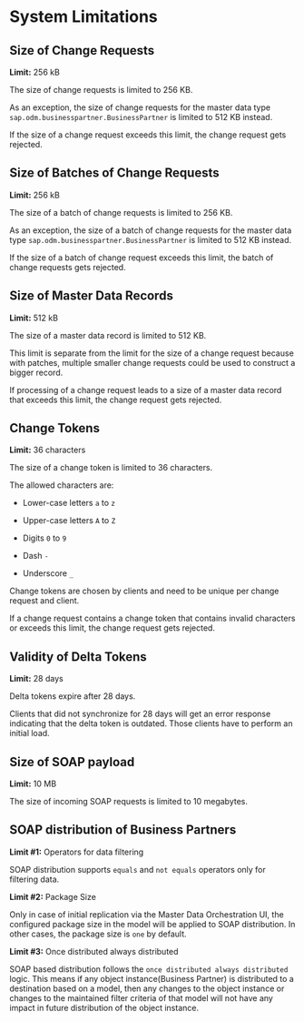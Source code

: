 <!-- loioe7ccdfa51ed3492bb8fb5adb7f97384b -->

# System Limitations



<a name="loioe7ccdfa51ed3492bb8fb5adb7f97384b__size-of-change-requests"/>

## Size of Change Requests

**Limit:** 256 kB

The size of change requests is limited to 256 KB.

As an exception, the size of change requests for the master data type `sap.odm.businesspartner.BusinessPartner` is limited to 512 KB instead.

If the size of a change request exceeds this limit, the change request gets rejected.



<a name="loioe7ccdfa51ed3492bb8fb5adb7f97384b__size-of-batches-of-change-requests"/>

## Size of Batches of Change Requests

**Limit:** 256 kB

The size of a batch of change requests is limited to 256 KB.

As an exception, the size of a batch of change requests for the master data type `sap.odm.businesspartner.BusinessPartner` is limited to 512 KB instead.

If the size of a batch of change request exceeds this limit, the batch of change requests gets rejected.



<a name="loioe7ccdfa51ed3492bb8fb5adb7f97384b__size-of-master-data-records"/>

## Size of Master Data Records

**Limit:** 512 kB

The size of a master data record is limited to 512 KB.

This limit is separate from the limit for the size of a change request because with patches, multiple smaller change requests could be used to construct a bigger record.

If processing of a change request leads to a size of a master data record that exceeds this limit, the change request gets rejected.



<a name="loioe7ccdfa51ed3492bb8fb5adb7f97384b__change-tokens"/>

## Change Tokens

**Limit:** 36 characters

The size of a change token is limited to 36 characters.

The allowed characters are:

-   Lower-case letters `a` to `z` 

-   Upper-case letters `A` to `Z` 

-   Digits `0` to `9` 

-   Dash `-` 

-   Underscore `_` 


Change tokens are chosen by clients and need to be unique per change request and client.

If a change request contains a change token that contains invalid characters or exceeds this limit, the change request gets rejected.



<a name="loioe7ccdfa51ed3492bb8fb5adb7f97384b__validity-of-delta-tokens"/>

## Validity of Delta Tokens

**Limit:** 28 days

Delta tokens expire after 28 days.

Clients that did not synchronize for 28 days will get an error response indicating that the delta token is outdated. Those clients have to perform an initial load.



<a name="loioe7ccdfa51ed3492bb8fb5adb7f97384b__size-of-soap-payload"/>

## Size of SOAP payload

**Limit:** 10 MB

The size of incoming SOAP requests is limited to 10 megabytes.



<a name="loioe7ccdfa51ed3492bb8fb5adb7f97384b__soap-distribution-of-business-partners"/>

## SOAP distribution of Business Partners

**Limit \#1:** Operators for data filtering

SOAP distribution supports `equals` and `not equals` operators only for filtering data.

**Limit \#2:** Package Size

Only in case of initial replication via the Master Data Orchestration UI, the configured package size in the model will be applied to SOAP distribution. In other cases, the package size is `one` by default.

**Limit \#3:** Once distributed always distributed

SOAP based distribution follows the `once distributed always distributed` logic. This means if any object instance\(Business Partner\) is distributed to a destination based on a model, then any changes to the object instance or changes to the maintained filter criteria of that model will not have any impact in future distribution of the object instance.

